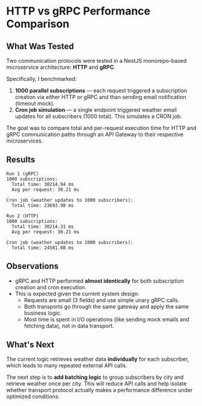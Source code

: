 # HTTP vs gRPC Performance Comparison

## What Was Tested

Two communication protocols were tested in a NestJS monorepo-based microservice architecture: **HTTP** and **gRPC**.

Specifically, I benchmarked:

1. **1000 parallel subscriptions** — each request triggered a subscription creation via either HTTP or gRPC and than sending email notification (timeout mock).
2. **Cron job simulation** — a single endpoint triggered weather email updates for all subscribers (1000 total). This simulates a CRON job.

The goal was to compare total and per-request execution time for HTTP and gRPC communication paths through an API Gateway to their respective microservices.

## Results

```
Run 1 (gRPC)
1000 subscriptions:
  Total time: 30214.94 ms
  Avg per request: 30.21 ms

Cron job (weather updates to 1000 subscribers):
  Total time: 23693.98 ms

Run 2 (HTTP)
1000 subscriptions:
  Total time: 30214.31 ms
  Avg per request: 30.21 ms

Cron job (weather updates to 1000 subscribers):
  Total time: 24581.08 ms
```

## Observations

- gRPC and HTTP performed **almost identically** for both subscription creation and cron execution.
- This is expected given the current system design:
  - Requests are small (3 fields) and use simple unary gRPC calls.
  - Both transports go through the same gateway and apply the same business logic.
  - Most time is spent in I/O operations (like sending mock emails and fetching data), not in data transport.

## What's Next

The current logic retrieves weather data **individually** for each subscriber, which leads to many repeated external API calls.

The next step is to **add batching logic** to group subscribers by city and retrieve weather once per city. This will reduce API calls and help isolate whether transport protocol actually makes a performance difference under optimized conditions.
